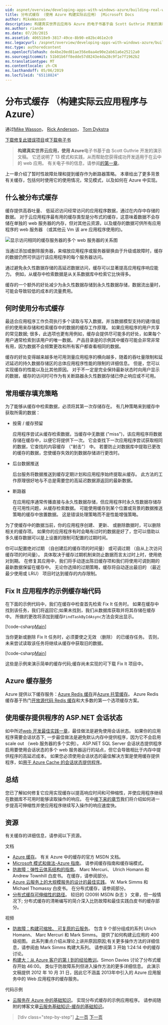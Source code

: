 ```yaml
---
uid: aspnet/overview/developing-apps-with-windows-azure/building-real-world-cloud-apps-with-windows-azure/distributed-caching
title: 分布式缓存 （使用 Azure 构建实际云应用） |Microsoft Docs
author: MikeWasson
description: 构建真实世界云应用与 Azure 的电子书基于由 Scott Guthrie 开发的演示文稿。 它还说明了 13 模式和实践可以他...
ms.author: riande
ms.date: 07/20/2015
ms.assetid: 406518e9-3817-49ce-8b90-e82bc461e2c0
msc.legacyurl: /aspnet/overview/developing-apps-with-windows-azure/building-real-world-cloud-apps-with-windows-azure/distributed-caching
msc.type: authoredcontent
ms.openlocfilehash: de4be20ed81ae356e0aa4e90e2ab61a6e25212a0
ms.sourcegitcommit: 51b01b6ff8edde57d8243e4da28c9f1e7f1962b2
ms.translationtype: MT
ms.contentlocale: zh-CN
ms.lasthandoff: 05/06/2019
ms.locfileid: "65118824"
---
```

# <a name="distributed-caching-building-real-world-cloud-apps-with-azure"></a>分布式缓存 （构建实际云应用程序与 Azure）

通过[Mike Wasson](https://github.com/MikeWasson)， [Rick Anderson]((https://twitter.com/RickAndMSFT))， [Tom Dykstra](https://github.com/tdykstra)

[下载修复此错误项目](http://code.msdn.microsoft.com/Fix-It-app-for-Building-cdd80df4)或[下载电子书](http://blogs.msdn.com/b/microsoft_press/archive/2014/07/23/free-ebook-building-cloud-apps-with-microsoft-azure.aspx)

> **构建真实世界云应用，使用 Azure**电子书基于由 Scott Guthrie 开发的演示文稿。 它还说明了 13 模式和实践，从而帮助您获得成功开发适用于在云中的 web 应用。 有关电子书的信息，请参阅[的第一章](introduction.md)。

上一章介绍了暂时性故障处理和提到缓存作为断路器策略。 本章给出了更多背景有关缓存，包括何时使用它的使用情况，常见模式，以及如何在 Azure 中实现。

## <a name="what-is-distributed-caching"></a>什么被分布式缓存

缓存提供高吞吐量、 低延迟访问经常访问的应用程序数据，通过在内存中存储的数据。 对于云应用程序最有用的缓存类型是分布式的缓存，这意味着数据不会存储在单独的 web 服务器的内存，但对其他云资源，以及缓存的数据可供所有应用程序的 web 服务器 （或其他云 Vm 该 are 应用程序使用的)。

![显示访问相同的缓存服务器的多个 web 服务器的关系图](distributed-caching/_static/image1.png)

当通过添加或删除服务器，来缩放应用程序或服务器替换由于升级或故障时，缓存的数据仍然可供运行该应用程序的每个服务器访问。

通过避免永久性数据存储的高延迟数据访问，缓存可以显著提高应用程序响应能力。 例如，从缓存中检索数据是从关系数据库中检索它比快得多。

缓存的一个额外的好处减少为永久性数据存储到永久性数据存储，数据流出量时，可能会导致较低的成本的流量费用。

## <a name="when-to-use-distributed-caching"></a>何时使用分布式缓存

最适合应用程序工作负荷执行多个读取与写入数据，并当数据模型支持的键/值组织的使用来存储和检索缓存中的数据的缓存工作原理。 如果应用程序的用户共享的常见数据; 很多，此选项也更有用例如，缓存会提供尽可能多的好处，如果每个用户通常检索到该用户的唯一数据。 产品目录是的示例其中缓存可能会非常非常有用，因为数据不会频繁更改和所有客户都查看相同的数据。

缓存的好处变得越来越多地可用测量应用程序的横向越多，随着的吞吐量限制和延迟延迟的持久数据存储区的总体应用程序性能的限制的详细信息。 但是，您可以实现缓存的性能以及比其他原因。 对于不一定是完全保持最新状态时向用户显示的数据，缓存的访问时可作为有关断路器永久性数据存储已停止响应或不可用。

## <a name="popular-cache-population-strategies"></a>常用缓存填充策略

为了能够从缓存中检索数据，必须将其第一次存储存在。 有几种策略来到缓存中获取所需的数据：

- 按需 / 缓存预留

    应用程序尝试从缓存检索数据，当缓存中无数据 ("miss")，该应用程序将数据存储在缓存中，以便它将提供下一次。 它会查找下一次应用程序尝试获取相同的数据，它查找的内容缓存 （"射击"） 中。 若要防止对数据库中提取已更改的缓存的数据，您使缓存失效的到数据存储进行更改时。
- 后台数据推送

    后台服务将数据推送到缓存定期计划和应用程序始终提取从缓存。 此方法的工作原理很好地与不总是需要您的高延迟数据源返回的最新数据。
- 断路器

    在应用程序通常传播直接与永久性数据存储，但应用程序时永久性数据存储存在可用性问题，从缓存检索数据。 可能使用缓存到某个位置或背景的数据推送策略的缓存中放置数据。 这是错误处理策略而不是性能增强策略。

为了使缓存中的数据当前，你的应用程序创建、 更新、 或删除数据时，可以删除相关的缓存项。 如果你的应用程序有时会略有过时的数据是好了，您可以借助以多久缓存数据可以是上设置的限制可配置的过期时间。

你可以配置绝对过期 （自创建后的缓存项的时间量） 或可调过期 （自从上次访问缓存项的时间量）。 具体取决于缓存过期机制来防止数据而言太过时上时，使用绝对到期。 在修复其应用中，我们将手动逐出陈旧缓存项和我们将使用可调到期的最新数据保留在缓存中。 无论你选择的过期策略，缓存将自动逐出最旧的 （最近最少使用或 LRU） 项目时达到缓存的内存限制。

## <a name="sample-cache-aside-code-for-fix-it-app"></a>Fix It 应用程序的示例缓存端代码

在下面的示例代码中，我们在缓存中检查首先检索 Fix It 任务时。 如果在缓存中找到该任务，我们将返回它;如果未找到，我们从数据库获取并将其存储在缓存中。 所做的更改将添加到缓存`FindTaskByIdAsync`方法会突出显示。

[!code-csharp[Main](distributed-caching/samples/sample1.cs?highlight=5,9-11,13-15,19)]

当你更新或删除 Fix It 任务时，必须要使之无效 （删除） 的已缓存任务。 否则，未来尝试读取该任务将继续从缓存中获取旧的数据。

[!code-csharp[Main](distributed-caching/samples/sample2.cs?highlight=7)]

这些是示例来演示简单的缓存代码;缓存尚未实现的可下载 Fix It 项目中。

## <a name="azure-caching-services"></a>Azure 缓存服务

Azure 提供以下缓存服务：[Azure Redis 缓存](https://msdn.microsoft.com/library/dn690523.aspx)并[Azure 托管缓存](https://msdn.microsoft.com/library/dn386094.aspx)。 Azure Redis 缓存基于热门[开放源代码 Redis 缓存](http://redis.io/)和大多数的第一个选项缓存方案。

<a id="sessionstate"></a>
## <a name="aspnet-session-state-using-a-cache-provider"></a>使用缓存提供程序的 ASP.NET 会话状态

如中所述[web 开发最佳实践一章](web-development-best-practices.md)，最佳做法是避免使用会话状态。 如果你的应用程序需要会话状态下, 一步最佳做法是避免默认内存中提供程序，因为它不会启用 scale out （web 服务器的多个实例）。 ASP.NET SQL Server 会话状态提供程序启用要使用会话状态的多个 web 服务器运行的站点，但它会导致相比于内存中提供程序的高延迟成本。 如果您必须使用会话状态的最佳解决方案是使用缓存提供程序，如[用于 Azure Cache 的会话状态提供程序](https://msdn.microsoft.com/library/windowsazure/gg185668.aspx)。

## <a name="summary"></a>总结

您已了解如何修复它应用实现缓存以提高响应时间和可伸缩性，并使应用程序继续在数据库不可用时能够读取操作的响应。 在中[接下来的章节](queue-centric-work-pattern.md)我们将介绍如何进一步提高可伸缩性并使应用程序继续写入操作的响应速度快。

## <a name="resources"></a>资源

有关缓存的详细信息，请参阅以下资源。

文档

- [Azure 缓存](https://msdn.microsoft.com/library/gg278356.aspx)。 有关 Azure 中的缓存的官方 MSDN 文档。
- [Microsoft 模式和做法-Azure 指南](https://msdn.microsoft.com/library/dn568099.aspx)。 请参阅缓存指南和缓存端模式。
- [防故障：弹性云体系结构的指南](https://msdn.microsoft.com/library/windowsazure/jj853352.aspx)。 Marc Mercuri、 Ulrich Homann 和 Andrew Townhill 白皮书。 在缓存，请参阅部分。
- [Azure 云服务上的大规模服务的设计的最佳实践](https://msdn.microsoft.com/library/windowsazure/jj717232.aspx)。 W. Mark Simms 和 Michael Thomassy 白皮书。 在分布式缓存，请参阅部分。
- [分布式缓存可伸缩性的路径](https://msdn.microsoft.com/magazine/dd942840.aspx)。 较旧的 (2009) MSDN 杂志 》 文章，但一般情况下; 分布式缓存的清晰编写的简介深入比防故障和最佳实践白皮书的缓存部分。

视频

- [防故障：构建可缩放、 可复原的云服务](https://channel9.msdn.com/Series/FailSafe)。 包含 9 个部分组成的系列 Ulrich Homann、 Marc Mercuri 和 Mark Simms。 提供了如何构建云应用的 400 级视图。 此系列重点介绍从理论上讲并原因原因;有关更多操作方法的详细信息，请参阅由 Mark Simms 构建大系列。 请参阅第 3 开始 1:24:14 中的缓存讨论。
- [构建大：从 Azure 客户的第 I 到的经验教训](https://channel9.msdn.com/Events/Build/2012/3-029)。Simon Davies 讨论了分布式缓存开始 46:00。 类似于防故障系列但进入操作方法的更多详细信息。 此演示文稿提供 2012 年 10 月 31 日，因此它不涵盖 2013年中引入的 Azure 应用服务中的 Web 应用程序的缓存服务。

代码示例

- [云服务在 Azure 中的基础知识](https://code.msdn.microsoft.com/Cloud-Service-Fundamentals-4ca72649)。 实现分布式缓存的示例应用程序。 请参阅随附的博客文章[云服务基础知识-缓存的基础知识](https://blogs.msdn.com/b/windowsazure/archive/2013/10/03/cloud-service-fundamentals-caching-basics.aspx)。

> [!div class="step-by-step"]
> [上一页](transient-fault-handling.md)
> [下一页](queue-centric-work-pattern.md)
